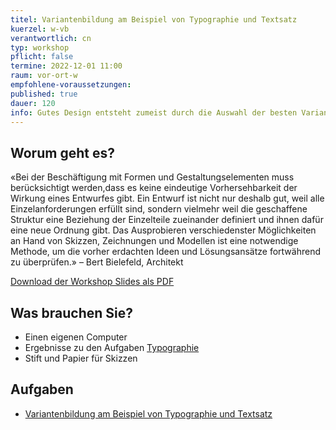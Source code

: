 ```yaml
---
titel: Variantenbildung am Beispiel von Typographie und Textsatz
kuerzel: w-vb
verantwortlich: cn
typ: workshop
pflicht: false
termine: 2022-12-01 11:00
raum: vor-ort-w
empfohlene-voraussetzungen:
published: true
dauer: 120
info: Gutes Design entsteht zumeist durch die Auswahl der besten Variante. Doch wie erzeuge ich systematisch Varianten?
---
```



## Worum geht es?
«Bei der Beschäftigung mit Formen und Gestaltungselementen muss
berücksichtigt werden,dass es keine eindeutige Vorhersehbarkeit der
Wirkung eines Entwurfes gibt. Ein Entwurf ist nicht nur deshalb gut,
weil alle Einzelanforderungen erfüllt sind, sondern vielmehr weil die
geschaffene Struktur eine Beziehung der Einzelteile zueinander
definiert und ihnen dafür eine neue Ordnung gibt.
Das Ausprobieren verschiedenster Möglichkeiten an Hand von Skizzen,
Zeichnungen und Modellen ist eine notwendige Methode, um die vorher
erdachten Ideen und Lösungsansätze fortwährend zu überprüfen.»
– Bert Bielefeld, Architekt


<p><a href="/mi-bachelor-screendesign/download/variantenbildung.pdf">Download der Workshop Slides als PDF</a></p>

## Was brauchen Sie?
- Einen eigenen Computer
- Ergebnisse zu den Aufgaben [Typographie](/mi-bachelor-screendesign/assignments/workshop-005-typographie/)
- Stift und Papier für Skizzen

## Aufgaben
- [Variantenbildung am Beispiel von Typographie und Textsatz](/mi-bachelor-screendesign/assignments/workshop-005-typographie-variantenbildung/)